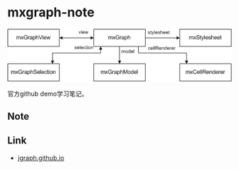 # mxgraph-note

![mxGraph关系网](https://github.com/dumplings/mxgraph-note/blob/master/static/imgs/graph.png)

官方github demo学习笔记。

## Note

## Link
* [jgraph.github.io](https://jgraph.github.io/mxgraph/index.html)
